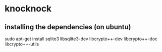 # knocknock

## installing the dependencies (on ubuntu)

sudo apt-get install sqlite3 libsqlite3-dev libcrypto++-dev libcrypto++-doc libcrypto++-utils